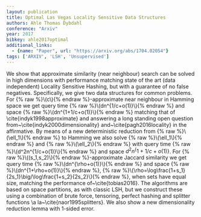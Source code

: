 ```yaml
---
layout: publication
title: Optimal Las Vegas Locality Sensitive Data Structures
authors: Ahle Thomas Dybdahl
conference: "Arxiv"
year: 2017
bibkey: ahle2017optimal
additional_links:
  - {name: "Paper", url: "https://arxiv.org/abs/1704.02054"}
tags: ['ARXIV', 'LSH', 'Unsupervised']
---
```

We show that approximate similarity (near neighbour) search can be solved in high dimensions with performance matching state of the art (data independent) Locality Sensitive Hashing, but with a guarantee of no false negatives. Specifically, we give two data structures for common problems. For \{&#37; raw &#37;\}\\(c\\)\{&#37; endraw &#37;\}-approximate near neighbour in Hamming space we get query time \{&#37; raw &#37;\}\\(dn^\{1/c+o(1)\}\\)\{&#37; endraw &#37;\} and space \{&#37; raw &#37;\}\\(dn^\{1+1/c+o(1)\}\\)\{&#37; endraw &#37;\} matching that of \cite\{indyk1998approximate\} and answering a long standing open question from~\cite\{indyk2000dimensionality\} and~\cite\{pagh2016locality\} in the affirmative. By means of a new deterministic reduction from \{&#37; raw &#37;\}\\(\ell\_1\\)\{&#37; endraw &#37;\} to Hamming we also solve \{&#37; raw &#37;\}\\(\ell\_1\\)\{&#37; endraw &#37;\} and \{&#37; raw &#37;\}\\(\ell\_2\\)\{&#37; endraw &#37;\} with query time \{&#37; raw &#37;\}\\(d^2n^\{1/c+o(1)\}\\)\{&#37; endraw &#37;\} and space $d^2 n^\{1+1/c+o(1)\}$. For \{&#37; raw &#37;\}\\((s\_1,s\_2)\\)\{&#37; endraw &#37;\}-approximate Jaccard similarity we get query time \{&#37; raw &#37;\}\\(dn^\{\rho+o(1)\}\\)\{&#37; endraw &#37;\} and space \{&#37; raw &#37;\}\\(dn^\{1+\rho+o(1)\}\\)\{&#37; endraw &#37;\}, \{&#37; raw &#37;\}\\(\rho=\log\frac\{1+s\_1\}\{2s\_1\}\big/\log\frac\{1+s\_2\}\{2s\_2\}\\)\{&#37; endraw &#37;\}, when sets have equal size, matching the performance of~\cite\{tobias2016\}. The algorithms are based on space partitions, as with classic LSH, but we construct these using a combination of brute force, tensoring, perfect hashing and splitter functions \a la~\cite\{naor1995splitters\}. We also show a new dimensionality reduction lemma with 1-sided error.
